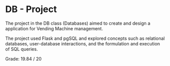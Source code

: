 # DB - Project

The project in the DB class (Databases) aimed to create and design a application for Vending Machine management.

The project used Flask and pgSQL and explored concepts such as relational databases, user-database interactions, and the formulation and execution of SQL queries.

Grade: 19.84 / 20
